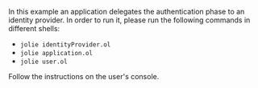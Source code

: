 In this example an application delegates the authentication phase to an identity provider.
In order to run it, please run the following commands in different shells:

* `jolie identityProvider.ol`
* `jolie application.ol`
* `jolie user.ol`

Follow the instructions on the user's console.
